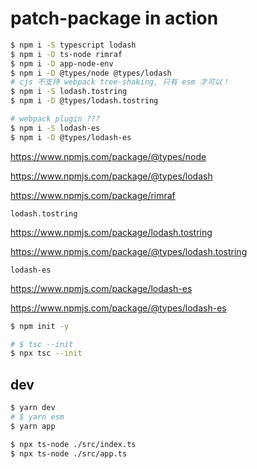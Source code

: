 # patch-package in action

```sh
$ npm i -S typescript lodash
$ npm i -D ts-node rimraf
$ npm i -D app-node-env
$ npm i -D @types/node @types/lodash
# cjs 不支持 webpack tree-shaking, 只有 esm 才可以！
$ npm i -S lodash.tostring
$ npm i -D @types/lodash.tostring

# webpack plugin ???
$ npm i -S lodash-es
$ npm i -D @types/lodash-es

```

https://www.npmjs.com/package/@types/node

https://www.npmjs.com/package/@types/lodash

https://www.npmjs.com/package/rimraf

`lodash.tostring`

https://www.npmjs.com/package/lodash.tostring

https://www.npmjs.com/package/@types/lodash.tostring

`lodash-es`

https://www.npmjs.com/package/lodash-es

https://www.npmjs.com/package/@types/lodash-es



```sh
$ npm init -y

# $ tsc --init
$ npx tsc --init

```

## dev

```sh
$ yarn dev
# $ yarn esm
$ yarn app

$ npx ts-node ./src/index.ts
$ npx ts-node ./src/app.ts

```
